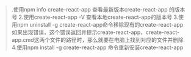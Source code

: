 >.使用npm info create-react-app  查看最新版本create-react-app 的版本号
>2.使用create-react-app -V 查看本地create-react-app的版本号
>3.使用npm uninstall -g create-react-app命令移除现有的create-react-app
  如果出现错误，这个错误返回并提示create-react-app，create-react-app.cmd这两个文件的路径时，那么就要在电脑上找到对应的文件并删除
>4.使用npm install -g create-react-app 命令重新安装create-react-app
